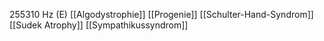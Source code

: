 255310 Hz (E)
[[Algodystrophie]]
[[Progenie]]
[[Schulter-Hand-Syndrom]]
[[Sudek Atrophy]]
[[Sympathikussyndrom]]